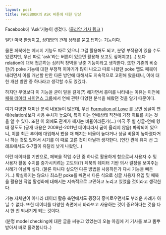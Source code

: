 ```yaml
---
layout: post
title: FACEBOOK의 ASK 버튼에 대한 단상
---
```


Facebook에 'Ask'기능이 생겼다. ([클리앙 기사 링크](http://www.clien.net/cs2/bbs/board.php?bo_table=news&wr_id=1815342) )

일단 미국 한정이고, 상대방의 관계 상태를 묻고 답하는 기능이다.

물론 페북에는 메시지 기능도 따로 있으니 그걸 활용해도 되고, 분명 부작용이 있을 수도 있겠지만, 우선 따로 'ask'라는 버튼이 있으면 활용해 보고도 싶어지고(...) 보다 relation에 대해 접근하는 심리적 장벽을 낮춘 기능이라고 생각한다. 또한 기존의 비슷한(?) poke 기능에 대한 부정적 이야기가 많이 나오고 따로 나왔던 poke 앱도 페북이 내리면서 이를 개선할 만한 다른 방안에 대해서도 지속적으로 고민해 왔을테니, 이에 대한 개선 방안 중 하나라고 생각할 수도 있겠다.

하지만 무엇보다 이 기능을 굳이 말을 길게(?) 해가면서 흥미를 나타내는 이유는 이전에 [페북 데이터 사이언스 그룹](https://www.facebook.com/data)에서 연애 관련 다양한 분석을 해왔던 것을 알기 때문이다.

여기 다양한 재미난 분석 내용들이 많은데,
우선 [Formation of Love](https://www.facebook.com/notes/facebook-data-science/the-formation-of-love/10152064609253859)
를 보면 싱글이 연애(relation)보다 사용 수치가 높으며, 특히 이는 연애상태 직전에 가장 히트를 치는 것을 알 수 있다.
또한 이 외에도 관계가 깨지는 비율이라든가(...) 미국 주 별 싱글-연애 형태 정도도 (공개 내용은 2008년-2011년 데이터라서 굳이 올리지 않음) 파악되어 있으니, 이를 최근 추이에 대입해서 봤을 때 깨지는 비율이 높다거나 싱글 비율이 높아졌다거나 하는 것도 있어서 시기를 이 때로 고른 것이 아닐까 생각한다. (연간 관계 유지 선 그래프에서도 6-7월이 유달리 낮게 나왔던...)

이런 데이터를 기반으로, 페북을 작업 수단 중 하나로 활용하게 함으로써 사용자 수 및 사용자 활동 수치를 증가시키려는 고도의(?) 페북의 데이터 기반 의사 결정을 보여주는 사례가 아닐까 싶다. (물론 아니다 싶으면 다른 방법을 사용하든가 다시 기능을 빼든가...) 확실하지는 않으나 최소한 poke를 빼면서 다른 식으로 싱글 사용자 유입 및 페북을 활용한 작업 활성화에 대해서는 지속적으로 고민하고 노리고 있었을 것이라고 생각한다.

기능 자체만이 아니라 데이터 활용 측면에서도 굉장히 흥미로우면서도 부러운 사례가 아닐 수 없다. 또한 데이터를 다양한 측면에서 바라보고 사용하는 것이 중요하다는 것을 다시 한 번 되새기게 되는 것이다.

(분명 model checking에 대한 글을 써놓고 있었는데 오늘 아침에 저 기사를 보고 뽐뿌받아서 바로 올려봅니다..)
